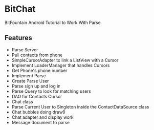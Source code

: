 # BitChat
BitFountain Android Tutorial to Work With Parse

## Features
* Parse Server
* Pull contacts from phone
* SimpleCursorAdapter to link a ListView with a Cursor
* Implement LoaderManager that handles Cursors
* Get Phone's phone number
* Implement Parse
* Create Parse User
* Parse sign up and log in 
* Parse Query to look for matching users
* DAO for Contacts Cursor
* Chat class
* Parse Current User to Singleton inside the ContactDataSource class
* Chat bubbles doing draw9
* Chat adapter and display work
* Message document to parse